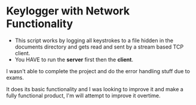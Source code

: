 # Keylogger with Network Functionality
- This script works by logging all keystrokes to a file hidden in the documents directory and gets read and sent by a stream based TCP client.
- You HAVE to run the **server** first then the **client**.

I wasn't able to complete the project and do the error handling stuff due to exams.

It does its basic functionality and I was looking to improve it and make a fully functional product, I'm will attempt to improve it overtime. 